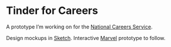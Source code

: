 # Tinder for Careers

A prototype I’m working on for the [National Careers Service](https://nationalcareersservice.direct.gov.uk).

Design mockups in [Sketch](https://sketchapp.com/). Interactive [Marvel](marvelapp.com) prototype to follow.
